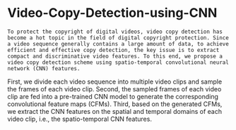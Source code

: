 # Video-Copy-Detection-using-CNN

    To protect the copyright of digital videos, video copy detection has become a hot topic in the field of digital copyright protection. Since a video sequence generally contains a large amount of data, to achieve efficient and effective copy detection, the key issue is to extract compact and discriminative video features. To this end, we propose a video copy detection scheme using spatio-temporal convolutional neural network (CNN) features. 

First, we divide each video sequence into multiple video clips and sample the frames of each video clip. 
Second, the sampled frames of each video clip are fed into a pre-trained CNN model to generate the corresponding convolutional feature maps (CFMs). 
Third, based on the generated CFMs, we extract the CNN features on the spatial and temporal domains of each video clip, i.e., the spatio-temporal CNN features.
